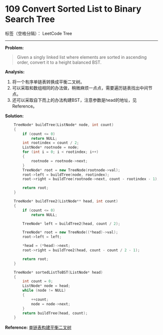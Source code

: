 ﻿# 109 Convert Sorted List to Binary Search Tree

标签（空格分隔）： LeetCode Tree

---
**Problem:**
>   Given a singly linked list where elements are sorted in ascending order, convert it to a height balanced BST.

**Analysis:**

 1. 将一个有序单链表转换成平衡二叉树。
 2. 可以采取和数组相同的办法做，稍微麻烦一点点，需要遍历链表找出中间节点。
 3. 还可以采取自下而上的办法构建BST，注意参数是head的地址，见Reference。

**Solution:**
```cpp
	TreeNode* buildTree(ListNode* node, int count)
	{
		if (count <= 0)
			return NULL;
		int rootindex = count / 2;
		ListNode* rootnode = node;
		for (int i = 0; i < rootindex; i++)
		{
			rootnode = rootnode->next;
		}
		TreeNode* root = new TreeNode(rootnode->val);
		root->left = buildTree(node, rootindex);
		root->right = buildTree(rootnode->next, count - rootindex - 1);

		return root;
	}

	TreeNode* buildTree2(ListNode** head, int count)
	{
		if (count <= 0)
			return NULL;

		TreeNode* left = buildTree2(head, count / 2);

		TreeNode* root = new TreeNode((*head)->val);
		root->left = left;

		*head = (*head)->next;
		root->right = buildTree2(head, count - count / 2 - 1);

		return root;
	}

	TreeNode* sortedListToBST(ListNode* head)
	{
		int count = 0;
		ListNode* node = head;
		while (node != NULL)
		{
			++count;
			node = node->next;
		}
		return buildTree(head, count);
	}
```
 
**Reference:**
[单链表构建平衡二叉树][1]


  [1]: http://www.geeksforgeeks.org/sorted-linked-list-to-balanced-bst/